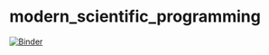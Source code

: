 # modern_scientific_programming

[![Binder](https://mybinder.org/badge_logo.svg)](https://mybinder.org/v2/gh/https%3A%2F%2Fmybinder.org%2Fv2%2Fgh%2Falbop%2Fmodern_scientific_programming%2Fmaster/master)
